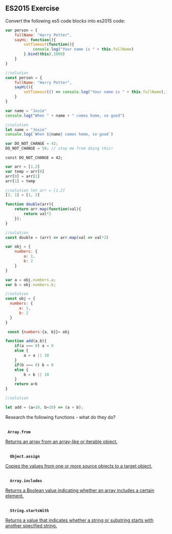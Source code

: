 ## ES2015 Exercise

Convert the following es5 code blocks into es2015 code:

```javascript
var person = {
    fullName: "Harry Potter",
    sayHi: function(){
        setTimeout(function(){
            console.log("Your name is " + this.fullName)
        }.bind(this),1000)
    }
}

//solution
const person = {
    fullName: "Harry Potter",
    sayHi(){
        setTimeout(() => console.log("Your name is " + this.fullName),100)
    }
}
```

```javascript
var name = "Josie"
console.log("When " + name + " comes home, so good")

//solution
let name = "Josie"
console.log(`When ${name} comes home, so good`)

```

```javascript
var DO_NOT_CHANGE = 42;
DO_NOT_CHANGE = 50; // stop me from doing this!
```
`const DO_NOT_CHANGE = 42;`

```javascript
var arr = [1,2]
var temp = arr[0]
arr[0] = arr[1]
arr[1] = temp

//solution let arr = [1,2]
[2, 1] = [1, 2]
```

```javascript
function double(arr){
    return arr.map(function(val){
        return val*2
    });
}

//solution
const double = (arr) => arr.map(val => val*2)

```

```javascript
var obj = {
    numbers: {
        a: 1,
        b: 2
    }
}

var a = obj.numbers.a;
var b = obj.numbers.b;

//solution
const obj = {
  numbers: {
      a: 1,
      b: 2
  }
}

 const {numbers:{a, b}}= obj

```

```javascript
function add(a,b){
    if(a === 0) a = 0
    else {
        a = a || 10    
    }
    if(b === 0) b = 0
    else {
        b = b || 10    
    }
    return a+b
}

//solution

let add = (a=10, b=10) => (a + b);
```

Research the following functions - what do they do?

<br>
<code> <strong>Array.from </strong></code> 

[Returns an array from an array-like or iterable object.](
https://docs.microsoft.com/en-us/scripting/javascript/reference/array-from-function-array-javascript)

<br>
<code> <strong> Object.assign </strong></code> 

[Copies the values from one or more source objects to a target object.](https://docs.microsoft.com/en-us/scripting/javascript/reference/object-assign-function-object-javascript)

<br>
<code> <strong> Array.includes </strong></code> 

[Returns a Boolean value indicating whether an array includes a certain element.](https://developer.mozilla.org/en-US/docs/Web/JavaScript/Reference/Global_Objects/Array/includes)

<br>
<code> <strong> String.startsWith </strong></code> 

[Returns a value that indicates whether a string or substring starts with another specified string.](https://docs.microsoft.com/en-us/scripting/javascript/reference/startswith-method-string-javascript)

